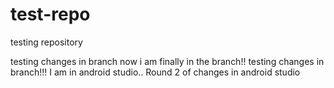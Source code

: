 # test-repo
testing repository



testing changes in branch
now i am finally in the branch!!
testing changes in branch!!! I am in android studio..
Round 2 of changes in android studio
